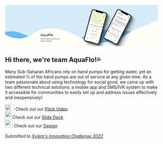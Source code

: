 ![](https://github.com/water-those/.github/blob/main/profile/cover.gif)
## Hi there, we're team AquaFlo!💦

Many Sub-Saharan Africans rely on hand pumps for getting water, yet an estimated ⅓ of the hand pumps are out of service at any given time. As a team passionate about using technology for social good, we came up with two different technical solutions: a mobile app and SMS/IVR system to make it accessible for communities to easily set up and address issues effectively and inexpensively!


<img src="https://upload.wikimedia.org/wikipedia/commons/thumb/0/09/YouTube_full-color_icon_%282017%29.svg/239px-YouTube_full-color_icon_%282017%29.svg.png?20211015074811" width="30" height="20.7" /> Check out our <a href="https://www.youtube.com/watch?v=r6hLBj1Y3mY">Pitch Video</a>
<br>
<img src="https://upload.wikimedia.org/wikipedia/commons/thumb/1/1e/Google_Slides_logo_%282014-2020%29.svg/349px-Google_Slides_logo_%282014-2020%29.svg.png" width="20" height="25" /> Check out our <a href="https://docs.google.com/presentation/u/0/?authuser=0&usp=slides_web">Slide Deck</a>
<br>
<img src="https://uploads-ssl.webflow.com/5e1e25a0651a9aeb95b8f7bd/600f540caa9d75af40abaa3e_668cccb3f734f342e07c0185e6d9a975.png" width="25" height="25" /> Check out our <a href="https://www.figma.com/file/WCBxdXBDAW5cKtRNoDIEoY/App-Design">Design</a>
<br>
<br>
<em>Submitted to <a href="https://xyleminnovationchallenge-platform.bemyapp.com/">Xylem's Innovation Challenge 2022</a></em>


<!--

**Here are some ideas to get you started:**

🙋‍♀️ A short introduction - what is your organization all about?
🌈 Contribution guidelines - how can the community get involved?
👩‍💻 Useful resources - where can the community find your docs? Is there anything else the community should know?
🍿 Fun facts - what does your team eat for breakfast?
🧙 Remember, you can do mighty things with the power of [Markdown](https://docs.github.com/github/writing-on-github/getting-started-with-writing-and-formatting-on-github/basic-writing-and-formatting-syntax)
-->
